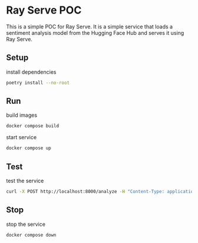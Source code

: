 # Ray Serve POC

This is a simple POC for Ray Serve. It is a simple service that loads a sentiment analysis model
from the Hugging Face Hub and serves it using Ray Serve.

## Setup

install dependencies
```bash
poetry install --no-root
```

## Run

build images
```bash
docker compose build
```

start service
```bash
docker compose up
```

## Test

test the service
```bash
curl -X POST http://localhost:8000/analyze -H "Content-Type: application/json" -d '{"text": "I love this product!"}'
```

## Stop

stop the service
```bash
docker compose down
```
